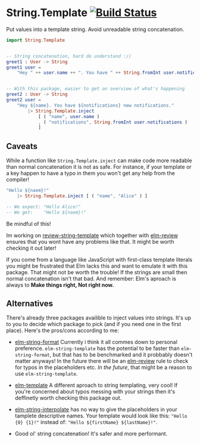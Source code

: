 # String.Template [![Build Status](https://travis-ci.org/emmabastas/elm-string-template.svg?branch=master)](https://travis-ci.org/emmabastas/elm-string-template)
Put values into a template string. Avoid unreadable string concatenation.

```elm
import String.Template


-- String concatenation, hard do understand ://
greet1 : User -> String
greet1 user =
    "Hey " ++ user.name ++ ". You have " ++ String.fromInt user.notifications ++ " new notifications."


-- With this package, easier to get an overview of what's happening
greet2 : User -> String
greet2 user =
    "Hey ${name}. You have ${notifications} new notifications."
        |> String.Template.inject
            [ ( "name", user.name )
            , ( "notifications", String.fromInt user.notifications )
            ]
```


## Caveats

While a function like `String.Template.inject` can make code more
readable than normal concatenation it is not as safe. For instance, if your template or a key happen to have a typo in them you won't get any help from the compiler!

```elm
"Hello ${naem}!"
    |> String.Template.inject [ ( "name", "Alice" ) ]

-- We expect: "Hello Alice!"
-- We get:    "Hello ${naem}!"
```

Be mindful of this!

Im working on [review-string-template](https://package.elm-lang.org/packages/emmabastas/review-string-template/latest) 
which together with [elm-review](https://github.com/jfmengels/elm-review)
ensures that you wont have any problems like that. It might be worth checking it out later!

If you come from a language like JavaScript with first-class template literals
you might be frustrated that Elm lacks this and want to emulate it with this package.
That might not be worth the trouble! If the strings are small then normal
concatenation isn't that bad.
And remember: Elm's aproach is always to __Make things right, Not right now.__


## Alternatives

There's already three packages availible to inject values into strings. It's up to you to decide which package to pick (and if you need one in the first place). Here's the pros/cons according to me:

* [elm-string-format](https://package.elm-lang.org/packages/jorgengranseth/elm-string-format/latest/)
Currently i think it all commes down to personal preference. `elm-string-template` has the potential to be faster than `elm-string-format`, but that has to be benchmarked and it probbably doesn't matter anyways! In the future there will be an [elm-review](https://github.com/jfmengels/elm-review) rule to check for typos in the placeholders etc. _In the future_, that might be a reason to use `elm-string-template`.

* [elm-template](https://package.elm-lang.org/packages/lukewestby/elm-template/latest/)
A different aproach to string templating, very cool! If you're concerned about typos messing with your strings then it's deffinetly worth checking this package out.

* [elm-string-interpolate](https://package.elm-lang.org/packages/lukewestby/elm-string-interpolate/latest/) 
has no way to give the placeholders in your tamplete descriptive names.
Your template would look like this: `"Hello {0} {1}!"` instead of:
`"Hello ${firstName} ${lastName}!"`.

* Good ol' string concatenation! It's safer and more performant.
